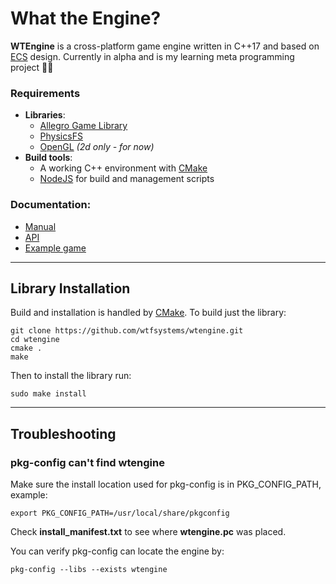 #  What the Engine?

__WTEngine__ is a cross-platform game engine written in C++17 and based on [ECS](https://en.wikipedia.org/wiki/Entity_component_system) design.  Currently in alpha and is my learning meta programming project 🤣😎

### Requirements
 - __Libraries__:
    - [Allegro Game Library](https://liballeg.org)
    - [PhysicsFS](https://www.icculus.org/physfs/)
    - [OpenGL](https://www.opengl.org) *(2d only - for now)*
 - __Build tools__:
    - A working C++ environment with [CMake](https://cmake.org)
    - [NodeJS](https://nodejs.org) for build and management scripts

### Documentation:
 - [Manual](https://github.com/wtfsystems/wtengine/wiki)
 - [API](https://www.wtfsystems.net/docs/wtengine/index.html)
 - [Example game](https://github.com/wtfsystems/wte_demo_01/blob/master/src/wte_demo.cpp)

-----

## Library Installation

Build and installation is handled by [CMake](https://cmake.org/).  To build just the library:
```
git clone https://github.com/wtfsystems/wtengine.git
cd wtengine
cmake .
make
```

Then to install the library run:
```
sudo make install
```

-----

## Troubleshooting

### pkg-config can't find wtengine

Make sure the install location used for pkg-config is in PKG_CONFIG_PATH, example:
```
export PKG_CONFIG_PATH=/usr/local/share/pkgconfig
```

Check __install_manifest.txt__ to see where __wtengine.pc__ was placed.

You can verify pkg-config can locate the engine by:
```
pkg-config --libs --exists wtengine 
```
